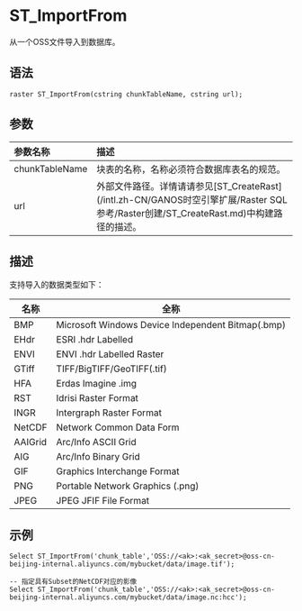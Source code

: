 # ST\_ImportFrom

从一个OSS文件导入到数据库。

## 语法

```
raster ST_ImportFrom(cstring chunkTableName, cstring url);
```

## 参数

|参数名称|描述|
|:---|:-|
|chunkTableName|块表的名称，名称必须符合数据库表名的规范。|
|u​rl|外部文件路径。详情请请参见[ST\_CreateRast](/intl.zh-CN/GANOS时空引擎扩展/Raster SQL参考/R​aster创建/ST_CreateRast.md)中构建路径的描述。|

## 描述

支持导入的数据类型如下：

|名称|全称|
|--|--|
|BMP|Microsoft Windows Device Independent Bitmap\(.bmp\)|
|EHdr|ESRI .hdr Labelled|
|ENVI|ENVI .hdr Labelled Raster|
|GTiff|TIFF/BigTIFF/GeoTIFF\(.tif\)|
|HFA|Erdas Imagine .img|
|RST|Idrisi Raster Format|
|INGR|Intergraph Raster Format|
|NetCDF|Network Common Data Form|
|AAIGrid|Arc/Info ASCII Grid|
|AIG|Arc/Info Binary Grid|
|GIF|Graphics Interchange Format|
|PNG|Portable Network Graphics \(.png\)|
|JPEG|JPEG JFIF File Format|

## 示例

```
Select ST_ImportFrom('chunk_table','OSS://<ak>:<ak_secret>@oss-cn-beijing-internal.aliyuncs.com/mybucket/data/image.tif');

-- 指定具有Subset的NetCDF对应的影像
Select ST_ImportFrom('chunk_table','OSS://<ak>:<ak_secret>@oss-cn-beijing-internal.aliyuncs.com/mybucket/data/image.nc:hcc');
```

